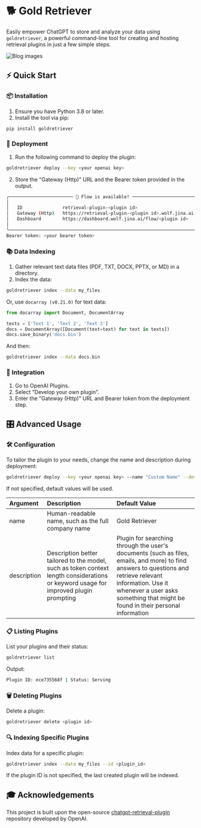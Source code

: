 # 🐕 Gold Retriever
Easily empower ChatGPT to store and analyze your data using `goldretriever`, a powerful command-line tool for creating and hosting retrieval plugins in just a few simple steps.

![Blog images](https://github.com/jina-ai/GoldRetriever/assets/45267439/e722a8a8-3308-45a4-a7f6-34c71f5a2215)


## ⚡ Quick Start

### 📦 Installation

1. Ensure you have Python 3.8 or later.
2. Install the tool via pip:
  ```bash
  pip install goldretriever
  ```

### 🚀 Deployment
1. Run the following command to deploy the plugin:
```bash
goldretriever deploy --key <your openai key>
```
2. Store the "Gateway (Http)" URL and the Bearer token provided in the output.
```bash
╭──────────────────────── 🎉 Flow is available! ────────────────────────╮
│                                                                       │
│   ID               retrieval-plugin-<plugin id>                       │
│   Gateway (Http)   https://retrieval-plugin-<plugin id>.wolf.jina.ai  │
│   Dashboard        https://dashboard.wolf.jina.ai/flow/<plugin id>    │
│                                                                       │
╰───────────────────────────────────────────────────────────────────────╯
Bearer token: <your bearer token>
```

### 📚 Data Indexing
1. Gather relevant text data files (PDF, TXT, DOCX, PPTX, or MD) in a directory.
2. Index the data:
```bash
goldretriever index --data my_files
```
  Or, use `docarray (v0.21.0)` for text data:
```python
from docarray import Document, DocumentArray

texts = ['Text 1', 'Text 2', 'Text 3']
docs = DocumentArray([Document(text=text) for text in texts])
docs.save_binary('docs.bin')
```
And then:
```bash
goldretriever index --data docs.bin
```

### 🔗 Integration
1. Go to OpenAI Plugins.
2. Select "Develop your own plugin".
3. Enter the "Gateway (Http)" URL and Bearer token from the deployment step.


## 🎛️ Advanced Usage


### 🛠️ Configuration
To tailor the plugin to your needs, change the name and description during deployment:
```bash
goldretriever deploy --key <your openai key> --name "Custom Name" --description "Custom description"
```
If not specified, default values will be used.

| Argument    | Description                                   | Default Value                                                                                                                                                                                                                               |
|:------------|:----------------------------------------------|:--------------------------------------------------------------------------------------------------------------------------------------------------------------------------------------------------------------------------------------------|
| name        | Human-readable name, such as the full company name	  | Gold Retriever                                                                                                                                                                                                                              |
| description | Description better tailored to the model, such as token context length considerations or keyword usage for improved plugin prompting                                      | Plugin for searching through the user's documents (such as files, emails, and more) to find answers to questions and retrieve relevant information. Use it whenever a user asks something that might be found in their personal information |



### 📋 Listing Plugins
List your plugins and their status:
```bash
goldretriever list
```

Output:
```bash
Plugin ID: ece735568f | Status: Serving
```

### 🗑️ Deleting Plugins
Delete a plugin:
```bash
goldretriever delete <plugin id>
```

### 🔍 Indexing Specific Plugins
Index data for a specific plugin:
```bash
goldretriever index --data my_files --id <plugin_id>
```
If the plugin ID is not specified, the last created plugin will be indexed.

## 🎓 Acknowledgements
This project is built upon the open-source [chatgpt-retrieval-plugin](https://github.com/openai/chatgpt-retrieval-plugin) repository developed by OpenAI.
